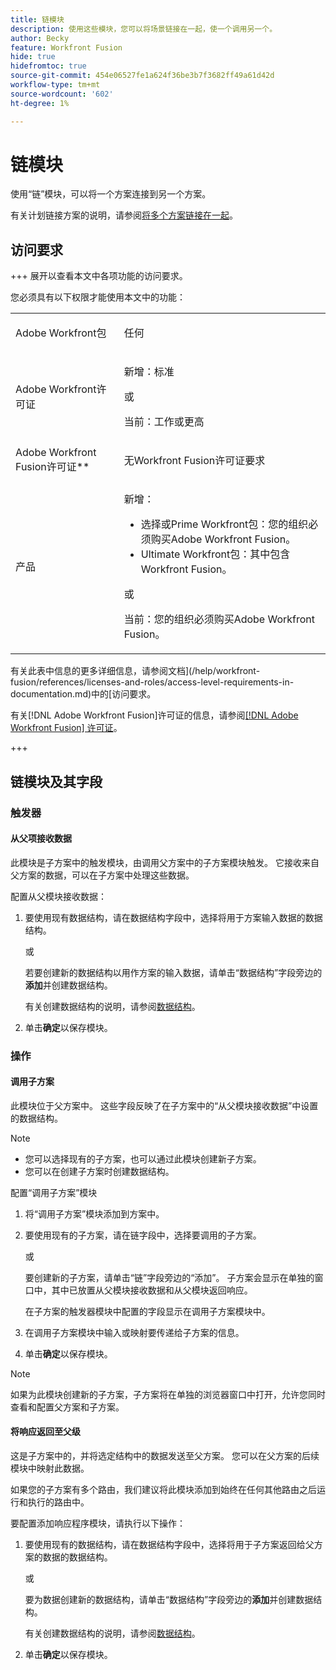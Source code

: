 ```yaml
---
title: 链模块
description: 使用这些模块，您可以将场景链接在一起，使一个调用另一个。
author: Becky
feature: Workfront Fusion
hide: true
hidefromtoc: true
source-git-commit: 454e06527fe1a624f36be3b7f3682ff49a61d42d
workflow-type: tm+mt
source-wordcount: '602'
ht-degree: 1%

---
```


# 链模块

使用“链”模块，可以将一个方案连接到另一个方案。

<!--This article will be about the specific module configuration-->

有关计划链接方案的说明，请参阅[将多个方案链接在一起](/help/workfront-fusion/create-scenarios/plan-a-scenario/chain-scenarios.md)。


## 访问要求

+++ 展开以查看本文中各项功能的访问要求。

您必须具有以下权限才能使用本文中的功能：

<table style="table-layout:auto">
 <col> 
 <col> 
 <tbody> 
  <tr> 
   <td role="rowheader">Adobe Workfront包</td> 
   <td> <p>任何</p> </td> 
  </tr> 
  <tr data-mc-conditions=""> 
   <td role="rowheader">Adobe Workfront许可证</td> 
   <td> <p>新增：标准</p><p>或</p><p>当前：工作或更高</p> </td> 
  </tr> 
  <tr> 
   <td role="rowheader">Adobe Workfront Fusion许可证**</td> 
   <td>
   <p>无Workfront Fusion许可证要求</p>
   </td> 
  </tr> 
  <tr> 
   <td role="rowheader">产品</td> 
   <td>
   <p>新增：</p> <ul><li>选择或Prime Workfront包：您的组织必须购买Adobe Workfront Fusion。</li><li>Ultimate Workfront包：其中包含Workfront Fusion。</li></ul>
   <p>或</p>
   <p>当前：您的组织必须购买Adobe Workfront Fusion。</p>
   </td> 
  </tr>
 </tbody> 
</table>

有关此表中信息的更多详细信息，请参阅文档](/help/workfront-fusion/references/licenses-and-roles/access-level-requirements-in-documentation.md)中的[访问要求。

有关[!DNL Adobe Workfront Fusion]许可证的信息，请参阅[[!DNL Adobe Workfront Fusion] 许可证](/help/workfront-fusion/set-up-and-manage-workfront-fusion/licensing-operations-overview/license-automation-vs-integration.md)。

+++

## 链模块及其字段

### 触发器

#### 从父项接收数据

此模块是子方案中的触发模块，由调用父方案中的子方案模块触发。 它接收来自父方案的数据，可以在子方案中处理这些数据。

配置从父模块接收数据：

1. 要使用现有数据结构，请在数据结构字段中，选择将用于方案输入数据的数据结构。

   或

   若要创建新的数据结构以用作方案的输入数据，请单击“数据结构”字段旁边的&#x200B;**添加**&#x200B;并创建数据结构。

   有关创建数据结构的说明，请参阅[数据结构](/help/workfront-fusion/references/mapping-panel/data-types/data-structures.md)。

1. 单击&#x200B;**确定**&#x200B;以保存模块。

### 操作

#### 调用子方案

此模块位于父方案中。 这些字段反映了在子方案中的“从父模块接收数据”中设置的数据结构。

>[!NOTE]
>
>* 您可以选择现有的子方案，也可以通过此模块创建新子方案。
>* 您可以在创建子方案时创建数据结构。

配置“调用子方案”模块

1. 将“调用子方案”模块添加到方案中。
1. 要使用现有的子方案，请在链字段中，选择要调用的子方案。

   或

   要创建新的子方案，请单击“链”字段旁边的“添加”。 子方案会显示在单独的窗口中，其中已放置从父模块接收数据和从父模块返回响应。

   在子方案的触发器模块中配置的字段显示在调用子方案模块中。

1. 在调用子方案模块中输入或映射要传递给子方案的信息。
1. 单击&#x200B;**确定**&#x200B;以保存模块。

>[!NOTE]
>
>如果为此模块创建新的子方案，子方案将在单独的浏览器窗口中打开，允许您同时查看和配置父方案和子方案。

#### 将响应返回至父级

这是子方案中的，并将选定结构中的数据发送至父方案。 您可以在父方案的后续模块中映射此数据。

如果您的子方案有多个路由，我们建议将此模块添加到始终在任何其他路由之后运行和执行的路由中。

要配置添加响应程序模块，请执行以下操作：

1. 要使用现有的数据结构，请在数据结构字段中，选择将用于子方案返回给父方案的数据的数据结构。

   或

   要为数据创建新的数据结构，请单击“数据结构”字段旁边的&#x200B;**添加**&#x200B;并创建数据结构。

   有关创建数据结构的说明，请参阅[数据结构](/help/workfront-fusion/references/mapping-panel/data-types/data-structures.md)。

1. 单击&#x200B;**确定**&#x200B;以保存模块。

